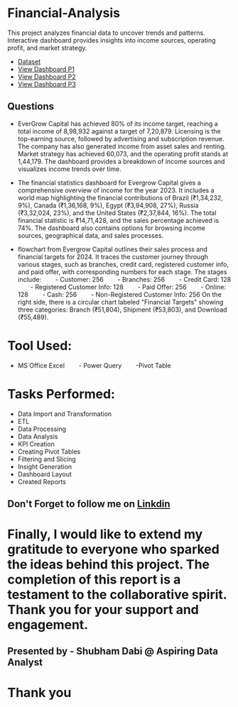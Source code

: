 # Financial-Analysis
This project analyzes financial data to uncover trends and patterns. Interactive dashboard provides insights into income sources, operating profit, and market strategy.
- <a href= "https://github.com/shubhamdabi2024/Financial-Analysis/blob/main/Financial%20Analysis.xlsx">Dataset</a>
- <a href= "https://github.com/shubhamdabi2024/Financial-Analysis/blob/main/Financial%20Analysis%20Page%201.png">View Dashboard P1</a>
- <a href= "https://github.com/shubhamdabi2024/Financial-Analysis/blob/main/Financial%20Analysis%20Page%202.png">View Dashboard P2</a>
- <a href= "https://github.com/shubhamdabi2024/Financial-Analysis/blob/main/Financial%20Analysis%20Page%203.png">View Dashboard P3</a>

## Questions
- EverGrow Capital has achieved 80% of its income target, reaching a total income of 8,98,932 against a target of 7,20,879. Licensing is the top-earning source, followed by advertising and subscription revenue. The company has also generated income from asset sales and renting. Market strategy has achieved 60,073, and the operating profit stands at 1,44,179. The dashboard provides a breakdown of income sources and visualizes income trends over time.

- The financial statistics dashboard for Evergrow Capital gives a comprehensive overview of income for the year 2023. It includes a world map highlighting the financial contributions of Brazil (₹1,34,232, 9%), Canada (₹1,36,168, 9%), Egypt (₹3,94,908, 27%), Russia (₹3,32,024, 23%), and the United States (₹2,37,844, 16%). The total financial statistic is ₹14,71,428, and the sales percentage achieved is 74%. The dashboard also contains options for browsing income sources, geographical data, and sales processes.

- flowchart from Evergrow Capital outlines their sales process and financial targets for 2024. It traces the customer journey through various stages, such as branches, credit card, registered customer info, and paid offer, with corresponding numbers for each stage. The stages include:
  - Customer: 256
  - Branches: 256
  - Credit Card: 128
  - Registered Customer Info: 128
  - Paid Offer: 256
  - Online: 128
  - Cash: 256
  - Non-Registered Customer Info: 256
On the right side, there is a circular chart labeled "Financial Targets" showing three categories: Branch (₹51,804), Shipment (₹53,803), and Download (₹55,489).
# Tool Used:
- MS Office Excel
  - Power Query
  -Pivot Table
# Tasks Performed:
- Data Import and Transformation
- ETL
- Data Processing
- Data Analysis
- KPI Creation
- Creating Pivot Tables
- Filtering and Slicing
- Insight Generation
- Dashboard Layout
- Created Reports

## Don't Forget to follow me on  <a href= "https://www.linkedin.com/in/shubham-dabi-9175992b1?lipi=urn%3Ali%3Apage%3Ad_flagship3_profile_view_base_contact_details%3BzwKecuw4RcqtZJIfbfkl%2Fg%3D%3D">Linkdin</a>

# Finally, I would like to extend my gratitude to everyone who sparked the ideas behind this project. The completion of this report is a testament to the collaborative spirit. Thank you for your support and engagement.

## Presented by - Shubham Dabi @ Aspiring Data Analyst
# Thank you
